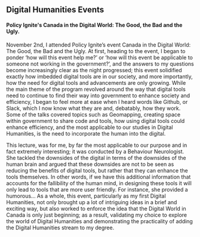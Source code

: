 ## Digital Humanities Events 

#### Policy Ignite's Canada in the Digital World: The Good, the Bad and the Ugly.

November 2nd, I attended Policy Ignite’s event Canada in the Digital World: The Good, the Bad and the Ugly. At first, heading to the event, I began to ponder ‘how will this event help me?’ or ‘how will this event be applicable to someone not working in the government?’, and the answers to my questions become increasingly clear as the night progressed; this event solidified exactly how imbedded digital tools are in our society, and more importantly, how the need for digital tools and advancements are only growing. While the main theme of the program revolved around the way that digital tools need to continue to find their way into government to enhance society and efficiency, I began to feel more at ease when I heard words like Github, or Slack, which I now know what they are and, debatably, how they work. Some of the talks covered topics such as Geomapping, creating space within government to share code and tools, how using digital tools could enhance efficiency, and the most applicable to our studies in Digital Humanities, is the need to incorporate the human into the digital.
            
This lecture, was for me, by far the most applicable to our purpose and in fact extremely interesting; it was conducted by a Behaviour Neurologist. She tackled the downsides of the digital in terms of the downsides of the human brain and argued that these downsides are not to be seen as reducing the benefits of digital tools, but rather that they can enhance the tools themselves. In other words, if we have this additional information that accounts for the fallibility of the human mind, in designing these tools it will only lead to tools that are more user friendly. For instance, she provided a humorous... As a whole, this event, particularly as my first Digital Humanities, not only brought up a lot of intriguing ideas in a brief and exciting way, but also worked to enforce the idea that the Digital World in Canada is only just beginning; as a result, validating my choice to explore the world of Digital Humanities and demonstrating the practicality of adding the Digital Humanities stream to my degree. 
